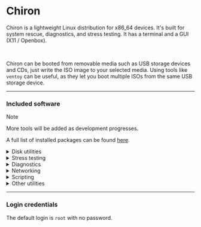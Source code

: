 # Chiron
Chiron is a lightweight Linux distribution for x86_64 devices. It's built for system rescue, diagnostics, and stress testing. It has a terminal and a GUI (X11 / Openbox).

<br/>

Chiron can be booted from removable media such as USB storage devices and CDs, just write the ISO image to your selected media. Using tools like `ventoy` can be useful, as they let you boot multiple ISOs from the same USB storage device.

---

### Included software
> [!NOTE]  
> More tools will be added as development progresses.

A full list of installed packages can be found [here](https://github.com/MEMESCOEP/Chiron/blob/main/Docs/Packages.md).

<details>
<summary>Disk utilities</summary>

* Photorec
* Ext4Magic
* Testdisk
* Cfdisk
* GParted
* Parted
* Bonnie++
* Rsync
* Thunar
* Clonezilla
* Sysfsutils
* Gnome Disks
</details>
<details>
<summary>Stress testing</summary>

* StressDisk
* Stress
* Stress-ng
</details>
<details>
<summary>Diagnostics</summary>

* Memtest86
* Htop
* IFtop
* Sysdiag
* Sysbench
* Smartctl
</details>
<details>
<summary>Networking</summary>

* Speedtest-cli
* NetworkManager
* FileZilla
</details>
<details>
<summary>Scripting</summary>

* Python 3.12
</details>
<details>
<summary>Other utilities</summary>

* XTerm
* XCalc
* XEdit
* Nano
* Leafpad
</details>

---

### Login credentials
The default login is `root` with no password.
